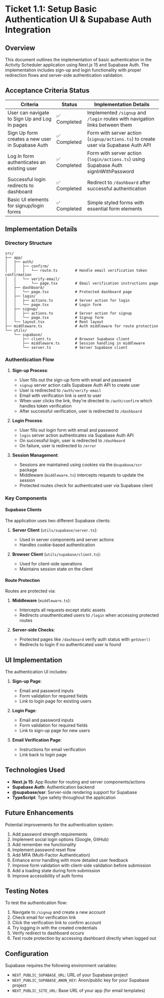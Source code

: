 # Ticket 1.1: Setup Basic Authentication UI & Supabase Auth Integration

## Overview

This document outlines the implementation of basic authentication in the Activity Scheduler application using Next.js 15 and Supabase Auth. The implementation includes sign-up and login functionality with proper redirection flows and server-side authentication validation.

## Acceptance Criteria Status

| Criteria                                         | Status       | Implementation Details                                                              |
| ------------------------------------------------ | ------------ | ----------------------------------------------------------------------------------- |
| User can navigate to Sign Up and Log In pages    | ✅ Completed | Implemented `/signup` and `/login` routes with navigation links between them        |
| Sign Up form creates a new user in Supabase Auth | ✅ Completed | Form with server action (`signup/actions.ts`) to create user via Supabase Auth API  |
| Log In form authenticates an existing user       | ✅ Completed | Form with server action (`login/actions.ts`) using Supabase Auth signInWithPassword |
| Successful login redirects to dashboard          | ✅ Completed | Redirect to `/dashboard` after successful authentication                            |
| Basic UI elements for signup/login forms         | ✅ Completed | Simple styled forms with essential form elements                                    |

## Implementation Details

### Directory Structure

```
src/
├── app/
│   ├── auth/
│   │   ├── confirm/
│   │   │   └── route.ts        # Handle email verification token confirmation
│   │   └── verify-email/
│   │       └── page.tsx        # Email verification instructions page
│   ├── dashboard/
│   │   └── page.tsx            # Protected dashboard page
│   ├── login/
│   │   ├── actions.ts          # Server action for login
│   │   └── page.tsx            # Login form
│   ├── signup/
│   │   ├── actions.ts          # Server action for signup
│   │   └── page.tsx            # Signup form
│   └── layout.tsx              # Root layout
├── middleware.ts               # Auth middleware for route protection
└── utils/
    └── supabase/
        ├── client.ts           # Browser Supabase client
        ├── middleware.ts       # Session handling in middleware
        └── server.ts           # Server Supabase client
```

### Authentication Flow

1. **Sign-up Process**:

   - User fills out the sign-up form with email and password
   - `signup` server action calls Supabase Auth API to create user
   - User is redirected to `/auth/verify-email`
   - Email with verification link is sent to user
   - When user clicks the link, they're directed to `/auth/confirm` which handles token verification
   - After successful verification, user is redirected to `/dashboard`

2. **Login Process**:

   - User fills out login form with email and password
   - `login` server action authenticates via Supabase Auth API
   - On successful login, user is redirected to `/dashboard`
   - On failure, user is redirected to `/error`

3. **Session Management**:

   - Sessions are maintained using cookies via the `@supabase/ssr` package
   - Middleware (`middleware.ts`) intercepts requests to update the session
   - Protected routes check for authenticated user via Supabase client

### Key Components

#### Supabase Clients

The application uses two different Supabase clients:

1. **Server Client** (`utils/supabase/server.ts`):

   - Used in server components and server actions
   - Handles cookie-based authentication

2. **Browser Client** (`utils/supabase/client.ts`):

   - Used for client-side operations
   - Maintains session state on the client

#### Route Protection

Routes are protected via:

1. **Middleware** (`middleware.ts`):

   - Intercepts all requests except static assets
   - Redirects unauthenticated users to `/login` when accessing protected routes

2. **Server-side Checks**:

   - Protected pages like `/dashboard` verify auth status with `getUser()`
   - Redirects to login if no authenticated user is found

## UI Implementation

The authentication UI includes:

1. **Sign-up Page**:

   - Email and password inputs
   - Form validation for required fields
   - Link to login page for existing users

2. **Login Page**:

   - Email and password inputs
   - Form validation for required fields
   - Link to sign-up page for new users

3. **Email Verification Page**:

   - Instructions for email verification
   - Link back to login page

## Technologies Used

- **Next.js 15**: App Router for routing and server components/actions
- **Supabase Auth**: Authentication backend
- **@supabase/ssr**: Server-side rendering support for Supabase
- **TypeScript**: Type safety throughout the application

## Future Enhancements

Potential improvements for the authentication system:

1. Add password strength requirements
2. Implement social login options (Google, GitHub)
3. Add remember me functionality
4. Implement password reset flow
5. Add MFA (Multi-Factor Authentication)
6. Enhance error handling with more detailed user feedback
7. Improve form validation with client-side validation before submission
8. Add a loading state during form submission
9. Improve accessibility of auth forms

## Testing Notes

To test the authentication flow:

1. Navigate to `/signup` and create a new account
2. Check email for verification link
3. Click the verification link to confirm account
4. Try logging in with the created credentials
5. Verify redirect to dashboard occurs
6. Test route protection by accessing dashboard directly when logged out

## Configuration

Supabase requires the following environment variables:

- `NEXT_PUBLIC_SUPABASE_URL`: URL of your Supabase project
- `NEXT_PUBLIC_SUPABASE_ANON_KEY`: Anon/public key for your Supabase project
- `NEXT_PUBLIC_SITE_URL`: Base URL of your app (for email templates)
